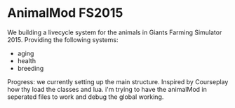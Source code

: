 # AnimalMod FS2015
We building a livecycle system for the animals in Giants Farming Simulator 2015.
Providing the following systems:
- aging
- health
- breeding

Progress:
we currently setting up the main structure.
Inspired by Courseplay how thy load the classes and lua.
i'm trying to have the animalMod in seperated files to work and debug the global working.





